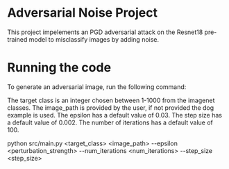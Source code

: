 # Adversarial Noise Project

This project impelements an PGD adversarial attack on the Resnet18 pre-trained model to misclassify images by adding noise.

# Running the code
To generate an adversarial image, run the following command:

The target class is an integer chosen between 1-1000 from the imagenet classes. 
The image_path is provided by the user, if not provided the dog example is used.
The epsilon has a default value of 0.03. 
The step size has a default value of 0.002.
The number of iterations has a default value of 100.

python src/main.py <target_class> <image_path> --epsilon <perturbation_strength> --num_iterations <num_iterations> --step_size <step_size>

